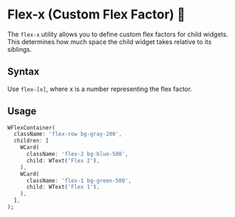 # Flex-x (Custom Flex Factor) 🎯

The `flex-x` utility allows you to define custom flex factors for child widgets. This determines how much space the child widget takes relative to its siblings.

## Syntax

Use `flex-[x]`, where x is a number representing the flex factor.

## Usage

<x-preview path="flex/flex_x"></x-preview>

```dart
WFlexContainer(
  className: 'flex-row bg-gray-200',
  children: [
    WCard(
      className: 'flex-2 bg-blue-500',
      child: WText('Flex 2'),
    ),
    WCard(
      className: 'flex-1 bg-green-500',
      child: WText('Flex 1'),
    ),
  ],
);
```
